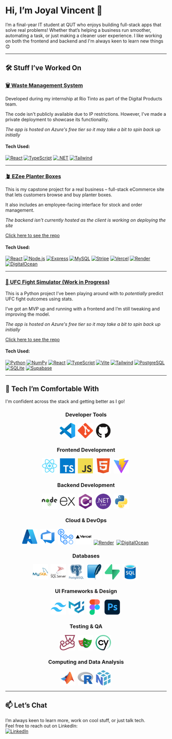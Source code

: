# Hi, I’m Joyal Vincent 👋

I’m a final-year IT student at QUT who enjoys building full-stack apps that solve real problems! Whether that’s helping a business run smoother, automating a task, or just making a cleaner user experience. I like working on both the frontend and backend and I'm always keen to learn new things 😊

---

## 🛠 Stuff I’ve Worked On

### [🗑 Waste Management System](https://ambitious-sky-02bdeb400.1.azurestaticapps.net/)
Developed during my internship at Rio Tinto as part of the Digital Products team.

The code isn't publicly available due to IP restrictions. However, I've made a private deployment to showcase its functionality.

*The app is hosted on Azure's free tier so it may take a bit to spin back up initially*

#### Tech Used:
[![React](https://img.shields.io/badge/React-%2320232a.svg?style=flat&logo=react&logoColor=%2361DAFB)](https://react.dev/)
[![TypeScript](https://img.shields.io/badge/TypeScript-%23007ACC.svg?style=flat&logo=typescript&logoColor=white)](https://www.typescriptlang.org/)
[![.NET](https://img.shields.io/badge/.NET-%23512BD4.svg?style=flat&logo=dotnet&logoColor=white)](https://dotnet.microsoft.com/en-us/)
[![Tailwind](https://img.shields.io/badge/Tailwind-06B6D4.svg?style=flat&logo=tailwindcss&logoColor=white)](https://tailwindcss.com/)

---

### [🪴 EZee Planter Boxes](https://capstone-2024-git-main-n11047500s-projects.vercel.app/)
This is my capstone project for a real business – full-stack eCommerce site that lets customers browse and buy planter boxes.

It also includes an employee-facing interface for stock and order management.

*The backend isn't currently hosted as the client is working on deploying the site*

[Click here to see the repo](https://github.com/joyalvincent02/Capstone_2024)

#### Tech Used:  
[![React](https://img.shields.io/badge/React-%2320232a.svg?style=flat&logo=react&logoColor=%2361DAFB)](https://react.dev/)
[![Node.js](https://img.shields.io/badge/Node.js-%23339933.svg?style=flat&logo=node.js&logoColor=white)](https://nodejs.org/)
[![Express](https://img.shields.io/badge/-%20Express%20-%20%23181818?style=flat&logo=express)](https://expressjs.com/)
[![MySQL](https://img.shields.io/badge/-%20MySQL%20-%20%234479A1?style=flat&logo=mysql&logoColor=white)](https://www.mysql.com/)
[![Stripe](https://img.shields.io/badge/-%20Stripe-%20%23635BFF?style=flat&logo=stripe&logoColor=white)](https://docs.stripe.com/)
[![Vercel](https://img.shields.io/badge/-%20Vercel%20-%20%23000000?style=flat&logo=vercel&logoColor=white)](https://vercel.com/)
[![Render](https://img.shields.io/badge/-%20Render%20-%20%23000000?style=flat&logo=render&logoColor=white)](https://render.com/)
[![DigitalOcean](https://img.shields.io/badge/-%20DigitalOcean%20-%20%230080FF?style=flat&logo=digitalocean&logoColor=white)](https://www.digitalocean.com/)

---

### [🥊 UFC Fight Simulator (Work in Progress)](https://lemon-coast-0fe789600.2.azurestaticapps.net/)

This is a Python project I’ve been playing around with to *potentially* predict UFC fight outcomes using stats.

I’ve got an MVP up and running with a frontend and I’m still tweaking and improving the model.

*The app is hosted on Azure's free tier so it may take a bit to spin back up initially*

[Click here to see the repo](https://github.com/joyalvincent02/ufc-fight-simulator)


#### Tech Used:
[![Python](https://img.shields.io/badge/Python%20-%2314354C.svg?&style=flat&logo=python&logoColor=yellow)](https://www.python.org/)
[![NumPy](https://img.shields.io/badge/-%20NumPy%20-%20%23013243?style=flat&logo=numpy&logoColor=white)](https://numpy.org/)
[![React](https://img.shields.io/badge/React-%2320232a.svg?style=flat&logo=react&logoColor=%2361DAFB)](https://react.dev/)
[![TypeScript](https://img.shields.io/badge/TypeScript-%23007ACC.svg?style=flat&logo=typescript&logoColor=white)](https://www.typescriptlang.org/)
[![Vite](https://img.shields.io/badge/-%20Vite%20-%20%23646CFF?style=flat&logo=vite&logoColor=white)](https://vite.dev/)
[![Tailwind](https://img.shields.io/badge/Tailwind-06B6D4.svg?style=flat&logo=tailwindcss&logoColor=white)](https://tailwindcss.com/)
[![PostgreSQL](https://img.shields.io/badge/-%20PostgreSQL%20-%20%234169E1?style=flat&logo=postgresql&logoColor=white)](https://www.postgresql.org/)
[![SQLite](https://img.shields.io/badge/-%20SQLite%20-%20%23003B57?style=flat&logo=sqlite&logoColor=white)](https://sqlite.org/)
[![Supabase](https://img.shields.io/badge/-%20Supabase%20-%20%231c1c1c?style=flat&logo=supabase&logoColor=#3FCF8E)](https://supabase.com/)

---

## 😤 Tech I’m Comfortable With
I'm confident across the stack and getting better as I go!

<div align="center">

### Developer Tools
[<img src="https://raw.githubusercontent.com/devicons/devicon/master/icons/vscode/vscode-original.svg" alt="VSCode" height="48rem"/>](https://code.visualstudio.com/)&nbsp;
[<img src="https://raw.githubusercontent.com/devicons/devicon/master/icons/git/git-plain.svg" alt="Git" height="48rem"/>](https://git-scm.com/)&nbsp;
[<img src="https://raw.githubusercontent.com/devicons/devicon/master/icons/github/github-original.svg" alt="GitHub" height="48rem"/>](https://github.com/)&nbsp;

### Frontend Development
[<img src="https://raw.githubusercontent.com/devicons/devicon/master/icons/react/react-original.svg" alt="React" height="48rem"/>](https://react.dev/)&nbsp;
[<img src="https://raw.githubusercontent.com/devicons/devicon/master/icons/typescript/typescript-original.svg" alt="TypeScript" height="48rem"/>](https://www.typescriptlang.org/)&nbsp;
[<img src="https://raw.githubusercontent.com/devicons/devicon/master/icons/javascript/javascript-original.svg" alt="JavaScript" height="48rem"/>](https://www.javascript.com/)&nbsp;
[<img src="https://raw.githubusercontent.com/devicons/devicon/master/icons/html5/html5-original.svg" alt="HTML5" height="48rem"/>](https://developer.mozilla.org/en-US/docs/Glossary/HTML5)&nbsp;
[<img src="https://raw.githubusercontent.com/devicons/devicon/master/icons/vitejs/vitejs-original.svg" alt="Vite" height="48rem"/>](https://vite.dev/)&nbsp;

### Backend Development
[<img src="https://raw.githubusercontent.com/devicons/devicon/master/icons/nodejs/nodejs-original-wordmark.svg" alt="Node.js" height="48rem"/>](https://nodejs.org/en)&nbsp;
[<img src="https://raw.githubusercontent.com/devicons/devicon/master/icons/express/express-original.svg" alt="Express" height="48rem"/>](https://expressjs.com/)&nbsp;
[<img src="https://raw.githubusercontent.com/devicons/devicon/master/icons/csharp/csharp-original.svg" alt="C#" height="48rem"/>](https://dotnet.microsoft.com/en-us/languages/csharp)&nbsp;
[<img src="https://raw.githubusercontent.com/devicons/devicon/master/icons/dotnetcore/dotnetcore-original.svg" alt=".NET Core" height="48rem"/>](https://dotnet.microsoft.com/en-us/)&nbsp;
[<img src="https://raw.githubusercontent.com/devicons/devicon/master/icons/python/python-original.svg" alt="Python" height="48rem"/>](https://www.python.org/)&nbsp;

### Cloud & DevOps
[<img src="https://raw.githubusercontent.com/devicons/devicon/master/icons/azure/azure-original.svg" alt="Azure" height="48rem"/>](https://azure.microsoft.com/)&nbsp;
[<img src="https://raw.githubusercontent.com/devicons/devicon/master/icons/azuredevops/azuredevops-original.svg" alt="Azure DevOps" height="48rem"/>](https://azure.microsoft.com/en-us/products/devops)&nbsp;
[<img src="https://raw.githubusercontent.com/devicons/devicon/master/icons/githubactions/githubactions-original.svg" alt="GitHub Actions" height="48rem"/>](https://github.com/features/actions)&nbsp;
[<img src="https://raw.githubusercontent.com/devicons/devicon/master/icons/vercel/vercel-original-wordmark.svg" alt="Vercel" height="48rem"/>](https://vercel.com/)&nbsp;
[<img src="https://res.cloudinary.com/dakwlrcqr/image/upload/v1749659467/render_eqhvg5.svg" alt="Render" height="48rem"/>](https://render.com/)&nbsp;
[<img src="https://res.cloudinary.com/dakwlrcqr/image/upload/v1749659702/digitalocean_dut1pn.svg" alt="DigitalOcean" height="48rem"/>](https://www.digitalocean.com/)&nbsp;

### Databases
[<img src="https://raw.githubusercontent.com/devicons/devicon/master/icons/mysql/mysql-original-wordmark.svg" alt="MySQL" height="48rem"/>](https://www.mysql.com/)&nbsp;
[<img src="https://raw.githubusercontent.com/devicons/devicon/master/icons/microsoftsqlserver/microsoftsqlserver-original-wordmark.svg" alt="Microsoft SQL Server" height="48rem"/>](https://www.microsoft.com/en-au/sql-server/sql-server-2022)&nbsp;
[<img src="https://raw.githubusercontent.com/devicons/devicon/master/icons/postgresql/postgresql-plain-wordmark.svg" alt="PostgreSQL" height="48rem"/>](https://www.postgresql.org/)&nbsp;
[<img src="https://raw.githubusercontent.com/devicons/devicon/master/icons/sqlite/sqlite-original.svg" alt="SQLite" height="48rem"/>](https://sqlite.org/)&nbsp;
[<img src="https://raw.githubusercontent.com/devicons/devicon/master/icons/supabase/supabase-original.svg" alt="Supabase" height="48rem"/>](https://supabase.com/)&nbsp;
[<img src="https://raw.githubusercontent.com/devicons/devicon/master/icons/azuresqldatabase/azuresqldatabase-original.svg" alt="Azure SQL Database" height="48rem"/>](https://azure.microsoft.com/en-au/products/azure-sql/database/)&nbsp;

### UI Frameworks & Design
[<img src="https://raw.githubusercontent.com/devicons/devicon/master/icons/tailwindcss/tailwindcss-original.svg" alt="Tailwind CSS" height="48rem"/>](https://tailwindcss.com/)&nbsp;
[<img src="https://raw.githubusercontent.com/devicons/devicon/master/icons/materialui/materialui-original.svg" alt="Material UI" height="48rem"/>](https://mui.com/)&nbsp;
[<img src="https://raw.githubusercontent.com/devicons/devicon/master/icons/figma/figma-original.svg" alt="Figma" height="48rem"/>](https://www.figma.com/)&nbsp;
[<img src="https://raw.githubusercontent.com/devicons/devicon/master/icons/photoshop/photoshop-original.svg" alt="Adobe Photoshop" height="48rem"/>](https://www.adobe.com/au/products/photoshop.html)&nbsp;

### Testing & QA
[<img src="https://raw.githubusercontent.com/devicons/devicon/master/icons/jest/jest-plain.svg" alt="Jest" height="48rem"/>](https://jestjs.io/)&nbsp;
[<img src="https://raw.githubusercontent.com/devicons/devicon/master/icons/playwright/playwright-original.svg" alt="Playwright" height="48rem"/>](https://playwright.dev/)&nbsp;
[<img src="https://raw.githubusercontent.com/devicons/devicon/master/icons/cypressio/cypressio-original.svg" alt="Cypress" height="48rem"/>](https://www.cypress.io/)&nbsp;

### Computing and Data Analysis
[<img src="https://raw.githubusercontent.com/devicons/devicon/master/icons/matlab/matlab-original.svg" alt="MATLAB" height="48rem"/>](https://au.mathworks.com/products/matlab.html)&nbsp;
[<img src="https://raw.githubusercontent.com/devicons/devicon/master/icons/r/r-original.svg" alt="R" height="48rem"/>](https://www.r-project.org/)&nbsp;
[<img src="https://raw.githubusercontent.com/devicons/devicon/master/icons/numpy/numpy-original.svg" alt="NumPy" height="48rem"/>](https://numpy.org/)&nbsp;

</div>
    
---

## 📫 Let’s Chat

I’m always keen to learn more, work on cool stuff, or just talk tech.  
Feel free to reach out on LinkedIn:  
[![LinkedIn](https://img.shields.io/badge/LinkedIn-blue?style=flat&logo=linkedin&logoColor=white)](https://www.linkedin.com/in/joyalvincent)
